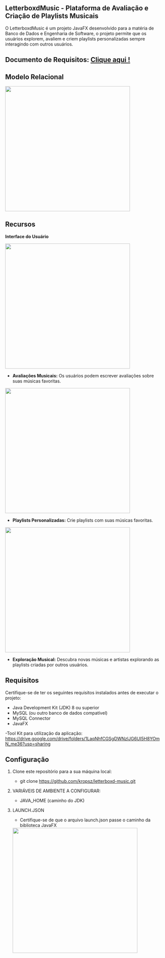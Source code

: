 ## LetterboxdMusic - Plataforma de Avaliação e Criação de Playlists Musicais

O LetterboxdMusic é um projeto JavaFX desenvolvido para a matéria de Banco de Dados e Engenharia de Software, o projeto permite que os usuários explorem, avaliem e criem playlists personalizadas sempre interagindo com outros usuários.

## Documento de Requisitos: [Clique aqui !]( https://docs.google.com/document/d/e/2PACX-1vTBBukDn25bTpWjoNBHweDMcqYal_mTPI-Mymaoz_vmzAw7g6NlkpJf2hx0ojLjJQ/pub?embedded=true)

## Modelo Relacional

<div>
<img src="https://github.com/kropsz/letterboxd-music/assets/114687669/766a31d5-bdce-4358-b001-d4544055c20b" width="400px" />
</div>

## Recursos

**Interface do Usuário**
<div>
<img src="https://github.com/kropsz/letterboxd-music/assets/114687669/265b9b03-e75e-41b8-b660-c29b55d029f9" width="400px" />
</div>

- **Avaliações Musicais:** Os usuários podem escrever avaliações sobre suas músicas favoritas.
<div>
<img src="https://github.com/kropsz/letterboxd-music/assets/114687669/3a32b2d4-6884-4c71-b3ed-7850ade47d7f" width="400px" />
</div>

- **Playlists Personalizadas:** Crie playlists com suas músicas favoritas.
<div>
<img src="https://github.com/kropsz/letterboxd-music/assets/114687669/02ff6d6b-8e1a-454d-ab13-5ab5e67f8556" width="400px" />
</div>

- **Exploração Musical:** Descubra novas músicas e artistas explorando as playlists criadas por outros usuários.

## Requisitos

Certifique-se de ter os seguintes requisitos instalados antes de executar o projeto:

- Java Development Kit (JDK) 8 ou superior
- MySQL (ou outro banco de dados compatível)
- MySQL Connector
- JavaFX 

-Tool Kit para utilização da aplicação:
https://drive.google.com/drive/folders/1LaqNhfCGSgDWNzlJG6UI5H8YOmN_me36?usp=sharing

## Configuração

1. Clone este repositório para a sua máquina local:

   - git clone https://github.com/kropsz/letterboxd-music.git

2. VARIÁVEIS DE AMBIENTE A CONFIGURAR:
   
   - JAVA_HOME (caminho do JDK)
     
3. LAUNCH.JSON
   
   - Certifique-se de que o arquivo launch.json passe o caminho da biblioteca JavaFX
   <div>
   <img src="https://github-production-user-asset-6210df.s3.amazonaws.com/114687669/260499853-ba6b3264-2e9c-4d8a-b175-21c53fb72299.png"                   width="400px" />
   </div>
   
